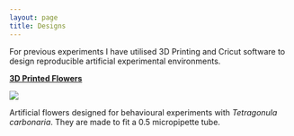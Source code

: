 ```yaml
---
layout: page
title: Designs
---
```

For previous experiments I have utilised 3D Printing and Cricut software to design reproducible artificial experimental environments.

**[3D Printed Flowers](https://www.tinkercad.com/things/bEwJQxgqlQf)**


<img src="{{ 'assets/img/stinglessflower.jpg' | relative_url }}"/>


Artificial flowers designed for behavioural experiments with _Tetragonula carbonaria_. They are made to fit a 0.5 micropipette tube.
